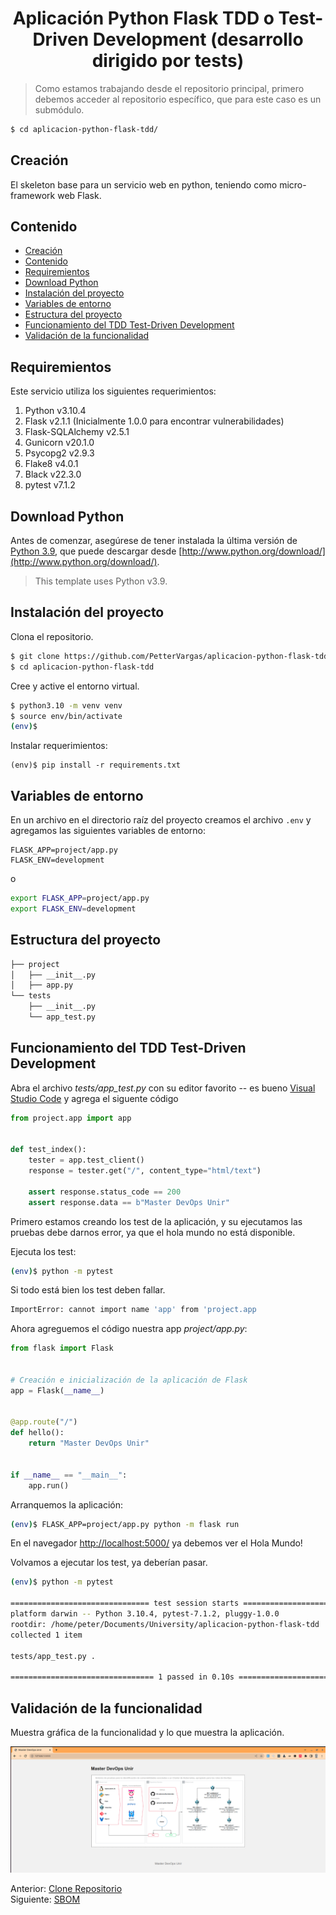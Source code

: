 <div align="center"> 
  <h1>Aplicación Python Flask TDD o Test-Driven Development (desarrollo dirigido por tests)</h1>
</div>

> Como estamos trabajando desde el repositorio principal, primero debemos acceder al repositorio específico, que para este caso es un submódulo.

```sh
$ cd aplicacion-python-flask-tdd/
```

## Creación

El skeleton base para un servicio web en python, teniendo como micro-framework web Flask.


## Contenido

- [Creación](#creación)
- [Contenido](#contenido)
- [Requiremientos](#requiremientos)
- [Download Python](#download-python)
- [Instalación del proyecto](#instalación-del-proyecto)
- [Variables de entorno](#variables-de-entorno)
- [Estructura del proyecto](#estructura-del-proyecto)
- [Funcionamiento del TDD Test-Driven Development](#funcionamiento-del-tdd-test-driven-development)
- [Validación de la funcionalidad](#validación-de-la-funcionalidad)

## Requiremientos

Este servicio utiliza los siguientes requerimientos:

1. Python v3.10.4
1. Flask v2.1.1 (Inicialmente 1.0.0 para encontrar vulnerabilidades)
1. Flask-SQLAlchemy v2.5.1
1. Gunicorn v20.1.0
1. Psycopg2 v2.9.3
1. Flake8 v4.0.1
1. Black v22.3.0
1. pytest v7.1.2

## Download Python

Antes de comenzar, asegúrese de tener instalada la última versión de [Python 3.9](https://www.python.org/downloads/release/python-390/), que puede descargar desde [http://www.python.org/download/](http://www.python.org/download/).

> This template uses Python v3.9.

## Instalación del proyecto

Clona el repositorio.

```sh
$ git clone https://github.com/PetterVargas/aplicacion-python-flask-tdd
$ cd aplicacion-python-flask-tdd
```

Cree y active el entorno virtual.

```sh
$ python3.10 -m venv venv
$ source env/bin/activate
(env)$
```

Instalar requerimientos:
```
(env)$ pip install -r requirements.txt
```

## Variables de entorno

En un archivo en el directorio raíz del proyecto creamos el archivo `.env` y agregamos las siguientes variables de entorno:

```
FLASK_APP=project/app.py
FLASK_ENV=development
```

o

```sh
export FLASK_APP=project/app.py
export FLASK_ENV=development
```


## Estructura del proyecto

```sh
├── project
│   ├── __init__.py
│   ├── app.py
└── tests
    ├── __init__.py
    └── app_test.py
```

## Funcionamiento del TDD Test-Driven Development

Abra el archivo *tests/app_test.py* con su editor favorito -- es bueno [Visual Studio Code](https://code.visualstudio.com/) y agrega el siguente código

```python
from project.app import app


def test_index():
    tester = app.test_client()
    response = tester.get("/", content_type="html/text")

    assert response.status_code == 200
    assert response.data == b"Master DevOps Unir"
```

Primero estamos creando los test de la aplicación, y su ejecutamos las pruebas debe darnos error, ya que el hola mundo no está disponible.

Ejecuta los test:

```sh
(env)$ python -m pytest
```

Si todo está bien los test deben fallar.

```sh
ImportError: cannot import name 'app' from 'project.app
```

Ahora agreguemos el código nuestra app *project/app.py*:

```python
from flask import Flask


# Creación e inicialización de la aplicación de Flask
app = Flask(__name__)


@app.route("/")
def hello():
    return "Master DevOps Unir"


if __name__ == "__main__":
    app.run()
```

Arranquemos la aplicación:

```sh
(env)$ FLASK_APP=project/app.py python -m flask run
```

En el navegador [http://localhost:5000/](http://localhost:5000/) ya debemos ver el Hola Mundo!

Volvamos a ejecutar los test, ya deberían pasar.

```sh
(env)$ python -m pytest

=============================== test session starts ===============================
platform darwin -- Python 3.10.4, pytest-7.1.2, pluggy-1.0.0
rootdir: /home/peter/Documents/University/aplicacion-python-flask-tdd
collected 1 item

tests/app_test.py .                                                         [100%]

================================ 1 passed in 0.10s ================================
```

## Validación de la funcionalidad

Muestra gráfica de la funcionalidad y lo que muestra la aplicación.

![Funcionamiento del repositorio](./images/funcionamiento.png)

Anterior: [Clone Repositorio](02-clone-repository.md)<br>
Siguiente: [SBOM](04-sbom.md)